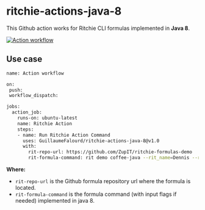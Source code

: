 # ritchie-actions-java-8

This Github action works for Ritchie CLI formulas implemented in **Java 8**.

[![Action workflow](https://github.com/GuillaumeFalourd/ritchie-actions-java-8/actions/workflows/main.yml/badge.svg)](https://github.com/GuillaumeFalourd/ritchie-actions-java-8/actions/workflows/main.yml)

## Use case

```bash
name: Action workflow

on:
 push:
 workflow_dispatch:

jobs:
  action_job:
    runs-on: ubuntu-latest
    name: Ritchie Action
    steps:
    - name: Run Ritchie Action Command
      uses: GuillaumeFalourd/ritchie-actions-java-8@v1.0
      with:
        rit-repo-url: https://github.com/ZupIT/ritchie-formulas-demo
        rit-formula-command: rit demo coffee-java --rit_name=Dennis --rit_coffee_type=espresso --rit_delivery=false
```

**Where:**

- `rit-repo-url` is the Github formula repository url where the formula is located.
- `rit-formula-command` is the formula command (with input flags if needed) implemented in java 8.
